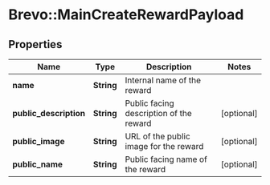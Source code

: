 # Brevo::MainCreateRewardPayload

## Properties
Name | Type | Description | Notes
------------ | ------------- | ------------- | -------------
**name** | **String** | Internal name of the reward | 
**public_description** | **String** | Public facing description of the reward | [optional] 
**public_image** | **String** | URL of the public image for the reward | [optional] 
**public_name** | **String** | Public facing name of the reward | [optional] 


